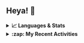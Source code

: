 ## Heya! 👋

<details>
  <summary><strong>📈 Languages & Stats</strong></summary>
  <img src="https://github-readme-stats.vercel.app/api?username=bunningss&show_icons=true&theme=dark&hide_border=true"
       alt="Tayef's GitHub stats" />
  <img src="https://github-readme-stats.vercel.app/api/top-langs/?username=bunningss&show_icons=true&theme=dark&hide_border=true&layout=compact&langs_count=5"
       alt="Tayef's Top GitHub Languages" />
</details>

<details>
<summary><strong> :zap: My Recent Activities </strong></summary>

<!-- ACTIVITY-LIST:START -->
- [bunningss pushed to master in bunningss/microfinance](https://github.com/bunningss/microfinance/compare/34d93556b6...81c00cdd20)
- [bunningss pushed to master in bunningss/microfinance](https://github.com/bunningss/microfinance/compare/864a7f450f...217a62ad33)
- [bunningss pushed to master in bunningss/microfinance](https://github.com/bunningss/microfinance/compare/217a62ad33...34d93556b6)
- [bunningss pushed to master in bunningss/microfinance](https://github.com/bunningss/microfinance/compare/47d01517d9...864a7f450f)
- [bunningss pushed to master in bunningss/microfinance](https://github.com/bunningss/microfinance/compare/09cfa9c3fb...47d01517d9)
<!-- ACTIVITY-LIST:END -->

</details>
